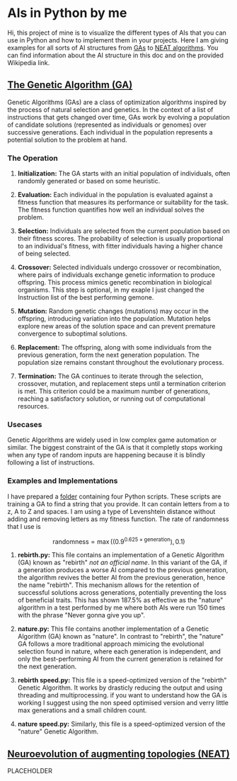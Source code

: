 # AIs in Python by me
Hi, this project of mine is to visualize the different types of AIs that you can use in Python and how to implement them in your projects. Here I am giving examples for all sorts of AI structures from [GAs](#The-Genetic-Algorithm-(GA)) to [NEAT algorithms](#Neuroevolution-of-augmenting-topologies-(NEAT)). You can find information about the AI structure in this doc and on the provided Wikipedia link.
## [The Genetic Algorithm (GA)](https://en.wikipedia.org/wiki/Genetic_algorithm)
Genetic Algorithms (GAs) are a class of optimization algorithms inspired by the process of natural selection and genetics. In the context of a list of instructions that gets changed over time, GAs work by evolving a population of candidate solutions (represented as individuals or genomes) over successive generations. Each individual in the population represents a potential solution to the problem at hand.

### The Operation

1. **Initialization:** The GA starts with an initial population of individuals, often randomly generated or based on some heuristic.

2. **Evaluation:** Each individual in the population is evaluated against a fitness function that measures its performance or suitability for the task. The fitness function quantifies how well an individual solves the problem.

3. **Selection:** Individuals are selected from the current population based on their fitness scores. The probability of selection is usually proportional to an individual's fitness, with fitter individuals having a higher chance of being selected.

4. **Crossover:** Selected individuals undergo crossover or recombination, where pairs of individuals exchange genetic information to produce offspring. This process mimics genetic recombination in biological organisms. This step is optional, in my exaple I just changed the Instruction list of the best performing gemone.

5. **Mutation:** Random genetic changes (mutations) may occur in the offspring, introducing variation into the population. Mutation helps explore new areas of the solution space and can prevent premature convergence to suboptimal solutions.

6. **Replacement:** The offspring, along with some individuals from the previous generation, form the next generation population. The population size remains constant throughout the evolutionary process.

7. **Termination:** The GA continues to iterate through the selection, crossover, mutation, and replacement steps until a termination criterion is met. This criterion could be a maximum number of generations, reaching a satisfactory solution, or running out of computational resources.

### Usecases

Genetic Algorithms are widely used in low complex game automation or similar. The biggest constraint of the GA is that it completly stops working when any type of random inputs are happening because it is blindly following a list of instructions.

### Examples and Implementations

I have prepared a [folder](https://www.github.com/strniko/python-ai/tree/main/GA/) containing four Python scripts. These scripts are training a GA to find a string that you provide. It can contain letters from a to z, A to Z and spaces. I am using a type of Levenshtein distance without adding and removing letters as my fitness function. The rate of randomness that I use is 

$$ \text{randomness} = \max\left(\left(0.9^{0.625 \times \text{generation}}\right), 0.1\right) $$

1. **rebirth.py:** This file contains an implementation of a Genetic Algorithm (GA) known as "rebirth" *not an official name*. In this variant of the GA, if a generation produces a worse AI compared to the previous generation, the algorithm revives the better AI from the previous generation, hence the name "rebirth". This mechanism allows for the retention of successful solutions across generations, potentially preventing the loss of beneficial traits. This has shown 187.5% as effective as the "nature" algorithm in a test performed by me where both AIs were run 150 times with the phrase "Never gonna give you up".

2. **nature.py:** This file contains another implementation of a Genetic Algorithm (GA) known as "nature". In contrast to "rebirth", the "nature" GA follows a more traditional approach mimicing the evolutional selection found in nature, where each generation is independent, and only the best-performing AI from the current generation is retained for the next generation.

3. **rebirth speed.py:** This file is a speed-optimized version of the "rebirth" Genetic Algorithm. It works by drasticly reducing the output and using threading and multiprocessing. if you want to understand how the GA is working I suggest using the non speed optimised version and verry little max generations and a small children count.

4. **nature speed.py:** Similarly, this file is a speed-optimized version of the "nature" Genetic Algorithm.

## [Neuroevolution of augmenting topologies (NEAT)](https://en.wikipedia.org/wiki/Neuroevolution_of_augmenting_topologies)
PLACEHOLDER
